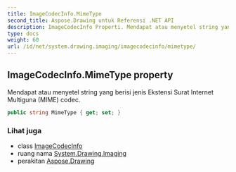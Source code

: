 ```yaml
---
title: ImageCodecInfo.MimeType
second_title: Aspose.Drawing untuk Referensi .NET API
description: ImageCodecInfo Properti. Mendapat atau menyetel string yang berisi jenis Ekstensi Surat Internet Multiguna MIME codec.
type: docs
weight: 60
url: /id/net/system.drawing.imaging/imagecodecinfo/mimetype/
---
```

## ImageCodecInfo.MimeType property

Mendapat atau menyetel string yang berisi jenis Ekstensi Surat Internet Multiguna (MIME) codec.

```csharp
public string MimeType { get; set; }
```

### Lihat juga

* class [ImageCodecInfo](../)
* ruang nama [System.Drawing.Imaging](../../imagecodecinfo/)
* perakitan [Aspose.Drawing](../../../)


